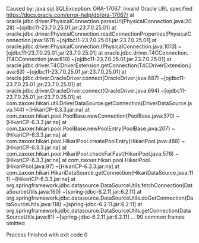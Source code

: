 Caused by: java.sql.SQLException: ORA-17067: Invalid Oracle URL specified
https://docs.oracle.com/error-help/db/ora-17067/
	at oracle.jdbc.driver.PhysicalConnection.parseUrl(PhysicalConnection.java:2028) ~[ojdbc11-23.7.0.25.01.jar:23.7.0.25.01]
	at oracle.jdbc.driver.PhysicalConnection.readConnectionProperties(PhysicalConnection.java:1611) ~[ojdbc11-23.7.0.25.01.jar:23.7.0.25.01]
	at oracle.jdbc.driver.PhysicalConnection.<init>(PhysicalConnection.java:1013) ~[ojdbc11-23.7.0.25.01.jar:23.7.0.25.01]
	at oracle.jdbc.driver.T4CConnection.<init>(T4CConnection.java:810) ~[ojdbc11-23.7.0.25.01.jar:23.7.0.25.01]
	at oracle.jdbc.driver.T4CDriverExtension.getConnection(T4CDriverExtension.java:63) ~[ojdbc11-23.7.0.25.01.jar:23.7.0.25.01]
	at oracle.jdbc.driver.OracleDriver.connect(OracleDriver.java:887) ~[ojdbc11-23.7.0.25.01.jar:23.7.0.25.01]
	at oracle.jdbc.driver.OracleDriver.connect(OracleDriver.java:694) ~[ojdbc11-23.7.0.25.01.jar:23.7.0.25.01]
	at com.zaxxer.hikari.util.DriverDataSource.getConnection(DriverDataSource.java:144) ~[HikariCP-6.3.3.jar:na]
	at com.zaxxer.hikari.pool.PoolBase.newConnection(PoolBase.java:370) ~[HikariCP-6.3.3.jar:na]
	at com.zaxxer.hikari.pool.PoolBase.newPoolEntry(PoolBase.java:207) ~[HikariCP-6.3.3.jar:na]
	at com.zaxxer.hikari.pool.HikariPool.createPoolEntry(HikariPool.java:488) ~[HikariCP-6.3.3.jar:na]
	at com.zaxxer.hikari.pool.HikariPool.checkFailFast(HikariPool.java:576) ~[HikariCP-6.3.3.jar:na]
	at com.zaxxer.hikari.pool.HikariPool.<init>(HikariPool.java:97) ~[HikariCP-6.3.3.jar:na]
	at com.zaxxer.hikari.HikariDataSource.getConnection(HikariDataSource.java:111) ~[HikariCP-6.3.3.jar:na]
	at org.springframework.jdbc.datasource.DataSourceUtils.fetchConnection(DataSourceUtils.java:160) ~[spring-jdbc-6.2.11.jar:6.2.11]
	at org.springframework.jdbc.datasource.DataSourceUtils.doGetConnection(DataSourceUtils.java:118) ~[spring-jdbc-6.2.11.jar:6.2.11]
	at org.springframework.jdbc.datasource.DataSourceUtils.getConnection(DataSourceUtils.java:81) ~[spring-jdbc-6.2.11.jar:6.2.11]
	... 90 common frames omitted


Process finished with exit code 0
